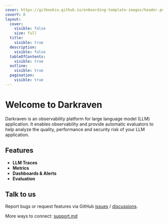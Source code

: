 ```yaml
---
cover: https://gitbookio.github.io/onboarding-template-images/header.png
coverY: 0
layout:
  cover:
    visible: false
    size: full
  title:
    visible: true
  description:
    visible: false
  tableOfContents:
    visible: true
  outline:
    visible: true
  pagination:
    visible: true
---
```


# Welcome to Darkraven

Darkraven is an observability platform for large language model (LLM) application. It enables  observability and provide automatic evaluators to help analyze the quality, performance and security risk of your LLM application.

## Features

* **LLM Traces**
* **Metrics**
* **Dashboards & Alerts**
* **Evaluation**



## Talk to us

Report bugs or request features via GitHub [issues](https://github.com/codedog-ai/darkraven-community/issues) / [discussions](https://github.com/codedog-ai/darkraven-community/discussions).&#x20;

More ways to connect: [support.md](other/support.md "mention")
